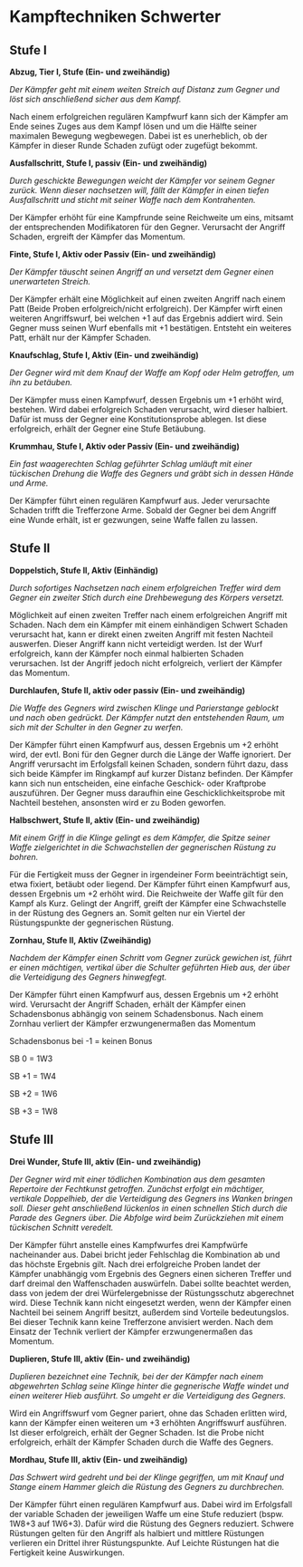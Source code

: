 # Kampftechniken Schwerter

## Stufe I

**Abzug, Tier I, Stufe (Ein- und zweihändig)**

_Der Kämpfer geht mit einem weiten Streich auf Distanz zum Gegner und löst sich anschließend sicher aus dem Kampf._

Nach einem erfolgreichen regulären Kampfwurf kann sich der Kämpfer am Ende seines Zuges aus dem Kampf lösen und um die Hälfte seiner maximalen Bewegung wegbewegen. Dabei ist es unerheblich, ob der Kämpfer in dieser Runde Schaden zufügt oder zugefügt bekommt.

**Ausfallschritt, Stufe I, passiv (Ein- und zweihändig)**

_Durch geschickte Bewegungen weicht der Kämpfer vor seinem Gegner zurück. Wenn dieser nachsetzen will, fällt der Kämpfer in einen tiefen Ausfallschritt und sticht mit seiner Waffe nach dem Kontrahenten._

Der Kämpfer erhöht für eine Kampfrunde seine Reichweite um eins, mitsamt der entsprechenden Modifikatoren für den Gegner. Verursacht der Angriff Schaden, ergreift der Kämpfer das Momentum.

**Finte, Stufe I, Aktiv oder Passiv (Ein- und zweihändig)**

_Der Kämpfer täuscht seinen Angriff an und versetzt dem Gegner einen unerwarteten Streich._

Der Kämpfer erhält eine Möglichkeit auf einen zweiten Angriff nach einem Patt (Beide Proben erfolgreich/nicht erfolgreich). Der Kämpfer wirft einen weiteren Angriffswurf, bei welchen +1 auf das Ergebnis addiert wird. Sein Gegner muss seinen Wurf ebenfalls mit +1 bestätigen. Entsteht ein weiteres Patt, erhält nur der Kämpfer Schaden.

**Knaufschlag, Stufe I, Aktiv (Ein- und zweihändig)**

_Der Gegner wird mit dem Knauf der Waffe am Kopf oder Helm getroffen, um ihn zu betäuben._

Der Kämpfer muss einen Kampfwurf, dessen Ergebnis um +1 erhöht wird, bestehen. Wird dabei erfolgreich Schaden verursacht, wird dieser halbiert. Dafür ist muss der Gegner eine Konstitutionsprobe ablegen. Ist diese erfolgreich, erhält der Gegner eine Stufe Betäubung.

**Krummhau, Stufe I, Aktiv oder Passiv (Ein- und zweihändig)**

_Ein fast waagerechten Schlag geführter Schlag umläuft mit einer tückischen Drehung die Waffe des Gegners und gräbt sich in dessen Hände und Arme._

Der Kämpfer führt einen regulären Kampfwurf aus. Jeder verursachte Schaden trifft die Trefferzone Arme. Sobald der Gegner bei dem Angriff eine Wunde erhält, ist er gezwungen, seine Waffe fallen zu lassen.

## Stufe II

**Doppelstich, Stufe II, Aktiv (Einhändig)**

_Durch sofortiges Nachsetzen nach einem erfolgreichen Treffer wird dem Gegner ein zweiter Stich durch eine Drehbewegung des Körpers versetzt._

Möglichkeit auf einen zweiten Treffer nach einem erfolgreichen Angriff mit Schaden. Nach dem ein Kämpfer mit einem einhändigen Schwert Schaden verursacht hat, kann er direkt einen zweiten Angriff mit festen Nachteil auswerfen. Dieser Angriff kann nicht verteidigt werden. Ist der Wurf erfolgreich, kann der Kämpfer noch einmal halbierten Schaden verursachen. Ist der Angriff jedoch nicht erfolgreich, verliert der Kämpfer das Momentum.

**Durchlaufen, Stufe II, aktiv oder passiv (Ein- und zweihändig)**

_Die Waffe des Gegners wird zwischen Klinge und Parierstange geblockt und nach oben gedrückt. Der Kämpfer nutzt den entstehenden Raum, um sich mit der Schulter in den Gegner zu werfen._

Der Kämpfer führt einen Kampfwurf aus, dessen Ergebnis um +2 erhöht wird, der evtl. Boni für den Gegner durch die Länge der Waffe ignoriert. Der Angriff verursacht im Erfolgsfall keinen Schaden, sondern führt dazu, dass sich beide Kämpfer im Ringkampf auf kurzer Distanz befinden. Der Kämpfer kann sich nun entscheiden, eine einfache Geschick- oder Kraftprobe auszuführen. Der Gegner muss daraufhin eine Geschicklichkeitsprobe mit Nachteil bestehen, ansonsten wird er zu Boden geworfen.

**Halbschwert, Stufe II, aktiv (Ein- und zweihändig)**

_Mit einem Griff in die Klinge gelingt es dem Kämpfer, die Spitze seiner Waffe zielgerichtet in die Schwachstellen der gegnerischen Rüstung zu bohren._

Für die Fertigkeit muss der Gegner in irgendeiner Form beeinträchtigt sein, etwa fixiert, betäubt oder liegend. Der Kämpfer führt einen Kampfwurf aus, dessen Ergebnis um +2 erhöht wird. Die Reichweite der Waffe gilt für den Kampf als Kurz. Gelingt der Angriff, greift der Kämpfer eine Schwachstelle in der Rüstung des Gegners an. Somit gelten nur ein Viertel der Rüstungspunkte der gegnerischen Rüstung.

**Zornhau, Stufe II, Aktiv (Zweihändig)**

_Nachdem der Kämpfer einen Schritt vom Gegner zurück gewichen ist, führt er einen mächtigen, vertikal über die Schulter geführten Hieb aus, der über die Verteidigung des Gegners hinwegfegt._

Der Kämpfer führt einen Kampfwurf aus, dessen Ergebnis um +2 erhöht wird. Verursacht der Angriff Schaden, erhält der Kämpfer einen Schadensbonus abhängig von seinem Schadensbonus. Nach einem Zornhau verliert der Kämpfer erzwungenermaßen das Momentum

Schadensbonus bei -1 = keinen Bonus

SB 0 = 1W3

SB +1 = 1W4

SB +2 = 1W6

SB +3 = 1W8

## Stufe III

**Drei Wunder, Stufe III, aktiv (Ein- und zweihändig)**

_Der Gegner wird mit einer tödlichen Kombination aus dem gesamten Repertoire der Fechtkunst getroffen. Zunächst erfolgt ein mächtiger, vertikale Doppelhieb, der die Verteidigung des Gegners ins Wanken bringen soll. Dieser geht anschließend lückenlos in einen schnellen Stich durch die Parade des Gegners über. Die Abfolge wird beim Zurückziehen mit einem tückischen Schnitt veredelt._

Der Kämpfer führt anstelle eines Kampfwurfes drei Kampfwürfe nacheinander aus. Dabei bricht jeder Fehlschlag die Kombination ab und das höchste Ergebnis gilt. Nach drei erfolgreiche Proben landet der Kämpfer unabhängig vom Ergebnis des Gegners einen sicheren Treffer und darf dreimal den Waffenschaden auswürfeln. Dabei sollte beachtet werden, dass von jedem der drei Würfelergebnisse der Rüstungsschutz abgerechnet wird. Diese Technik kann nicht eingesetzt werden, wenn der Kämpfer einen Nachteil bei seinem Angriff besitzt, außerdem sind Vorteile bedeutungslos. Bei dieser Technik kann keine Trefferzone anvisiert werden. Nach dem Einsatz der Technik verliert der Kämpfer erzwungenermaßen das Momentum.

**Duplieren, Stufe III, aktiv (Ein- und zweihändig)**

_Duplieren bezeichnet eine Technik, bei der der Kämpfer nach einem abgewehrten Schlag seine Klinge hinter die gegnerische Waffe windet und einen weiterer Hieb ausführt. So umgeht er die Verteidigung des Gegners._

Wird ein Angriffswurf vom Gegner pariert, ohne das Schaden erlitten wird, kann der Kämpfer einen weiteren um +3 erhöhten Angriffswurf ausführen. Ist dieser erfolgreich, erhält der Gegner Schaden. Ist die Probe nicht erfolgreich, erhält der Kämpfer Schaden durch die Waffe des Gegners.

**Mordhau, Stufe III, aktiv (Ein- und zweihändig)**

_Das Schwert wird gedreht und bei der Klinge gegriffen, um mit Knauf und Stange einem Hammer gleich die Rüstung des Gegners zu durchbrechen._

Der Kämpfer führt einen regulären Kampfwurf aus. Dabei wird im Erfolgsfall der variable Schaden der jeweiligen Waffe um eine Stufe reduziert (bspw. 1W8+3 auf 1W6+3). Dafür wird die Rüstung des Gegners reduziert. Schwere Rüstungen gelten für den Angriff als halbiert und mittlere Rüstungen verlieren ein Drittel ihrer Rüstungspunkte. Auf Leichte Rüstungen hat die Fertigkeit keine Auswirkungen.
